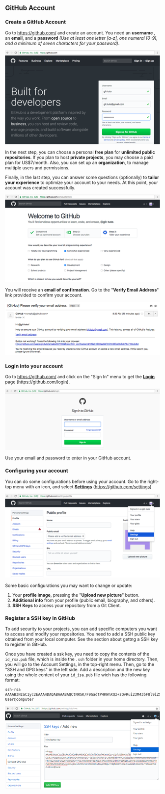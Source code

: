    
## GitHub Account
   
   
### Create a GitHub Account

Go to https://github.com/ and create an account. You need an **username** , an **email**, and a **password**  *(Use at least one letter [a-z], one numeral [0-9], and a minimum of seven characters for your password)*.

![GitHub Create Account Page](../images/github-register.png)

In the next step, you can choose a personal **free plan** for **unlimited public repositories**. If you plan to host **private projects**, you may choose a paid plan for US$7/month. Also, you can set up an **organization**, to manage multiple users and permissions. 

Finally, in the last step, you can answer some questions (optionally) to **tailor your experience** to optimize your account to your needs. At this point, your account was created successfully.

![GitHub Customize Page](../images/github-customize.png)

You will receive an **email of confirmation**. Go to the "**Verify Email Address**" link provided to confirm your account.

![GitHub Customize Page](../images/github-email-confirmation.png)





### Login into your account

Go to https://github.com/ and click on the "Sign In" menu to get the [**Login**](https://github.com/login) page (https://github.com/login).
   

![GitHub Login Page](../images/github-login.png)

Use your email and password to enter in your GitHub account.




### Configuring your account

You can do some configurations before using your account. Go to the right-top menu with an icon, and select [**Settings**](https://github.com/settings) (https://github.com/settings)

![GitHub Settings](../images/github-settings.png)

Some basic configurations you may want to change or update:

1. Your **profile image**, pressing the "**Upload new picture**" button.
2. **Additional info** from your profile (public email, biography, and others).
3. **SSH Keys** to access your repository from a Git Client.



### Register a SSH key in GitHub

To add security to your projects, you can add specific computers you want to access and modify your repositories. You need to add a SSH public key obtained from your local computer. See the section about gettng a SSH key to register in GitHub.

Once you have created a ssk key, you need to copy the contents of the `id_rsa.pub` file, which is inside the `.ssh` folder in your home directory. Then, you will go to the Account Settings, in the top-right menu. Then, go to the "SSH and GPG keys" in the left side. Add a description and the new key using the whole content of your `id_isa.pub` file wich has the following format:

```
ssh-rsa AAAAB3NzaC1yc2EAAA4DAQABAAABAQCtNRSK/F9GadtP4KWnXQz+zQvRui23M43bF8l9iZSYSho+ZOUzF3xcXPkDG3yL1YA3gpfxukQxyu1JTzHiGQ4JrNhpVq3O+Sz7IbG6NXRdFcj/Ur8cHIEN5VWH2A0cSgp8y7jNMRmOWxPEtDfanVPFfbimEZvOqd71iQ2hYxKqQQ6/rHYE1vhfxilkNr8rFaajff0zy14A5ByRMavDcHlKtY2qf7aBE13nm8/C6kBIdpcIdNlHtNVFHrG3Hf8Sc9RXWU1AJvy/al7vijksB5zwRRCmsroXb8o0Kwtexy6OtzgUTV8gNoWYCbqzcC1Es6sDF403SVlS7YzrLNWr45zZ User@computer
``` 

![GitHub SSH key](../images/github-ssh-key.png)













